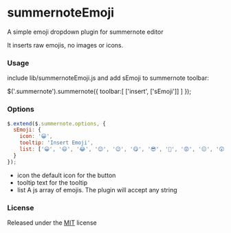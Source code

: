 # summernoteEmoji

A simple emoji dropdown plugin for summernote editor

It inserts raw emojis, no images or icons.

### Usage

include lib/summernoteEmoji.js and add sEmoji to summernote toolbar:

$('.summernote').summernote({
    toolbar:[
        ['insert', ['sEmoji']]
    ]
});

### Options

```javascript
$.extend($.summernote.options, {
  sEmoji: {
    icon: '😀',
    tooltip: 'Insert Emoji',
    list: ['😀', '😃', '😂', '😊', '😉', '😋', '😎', '🙁', '😡', '😐', '😲', '😱', '😴', '🙄 ', '😈']
  }
});
```
- icon the default icon for the button
- tooltip text for the tooltip
- list A js array of emojis. The plugin will accept any string

### License

Released under the [MIT](https://opensource.org/licenses/MIT) license
